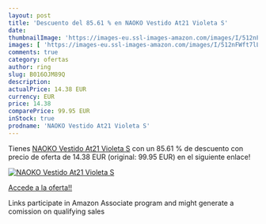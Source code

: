 ```yaml
---
layout: post
title: 'Descuento del 85.61 % en NAOKO Vestido At21 Violeta S'
date: 
thumbnailImage: 'https://images-eu.ssl-images-amazon.com/images/I/512nFWft7lL._SL200_.jpg'
images: [ 'https://images-eu.ssl-images-amazon.com/images/I/512nFWft7lL._SL200_.jpg' ]
comments: true
category: ofertas
author: ring
slug: B016OJM89Q
description:
actualPrice: 14.38 EUR
currency: EUR
price: 14.38
comparePrice: 99.95 EUR
inStock: true
prodname: 'NAOKO Vestido At21 Violeta S'
---
```


Tienes [NAOKO Vestido At21 Violeta S](https://www.amazon.es/dp/B016OJM89Q/?tag=tolees-21) con un 85.61 % de descuento con precio de oferta de 14.38 EUR (original: 99.95 EUR) en el siguiente enlace!

[![NAOKO Vestido At21 Violeta S](https://images-eu.ssl-images-amazon.com/images/I/512nFWft7lL._SL200_.jpg)](https://www.amazon.es/dp/B016OJM89Q/?tag=tolees-21)

[Accede a la oferta!!](https://www.amazon.es/dp/B016OJM89Q/?tag=tolees-21)

Links participate in Amazon Associate program and might generate a comission on qualifying sales


